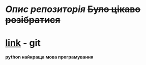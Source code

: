 # *Опис репозиторія* ~~Було цікаво розібратися~~
# [link](https://git-scm.com/download/win) - git
**python найкраща мова програмування**
